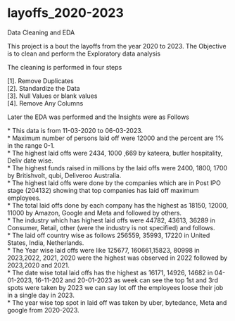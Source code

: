 # layoffs_2020-2023
Data Cleaning and EDA
<p>This project is a bout the layoffs from the year 2020 to 2023.
The Objective is to clean and perform the Exploratory data analysis</p> 
<p>The cleaning is performed in four steps</p>
[1]. Remove Duplicates</br>
[2]. Standardize the Data</br>
[3]. Null Values or blank values</br>
[4]. Remove Any Columns </br>
<p>Later the EDA was performed and the Insights were as Follows</p>
* This data is from 11-03-2020 to 06-03-2023.</br>
* Maximum number of persons laid off were 12000 and the percent are 1% in the range 0-1.</br>
* The highest laid offs were 2434, 1000 ,669 by kateera, butler hospitality, Deliv date wise.</br>
* The highest funds raised in millions by the laid offs were 2400, 1800, 1700 by Britishvolt, qubi, Deliveroo Australia.</br>
* The highest laid offs were done by the companies which are in Post IPO stage (204132) showing that top companies has laid off maximum employees.</br>
* The total laid offs done by each company has the highest as 18150, 12000, 11000 by Amazon, Google and Meta and followed by others.</br>
* The industry which has highest laid offs were 44782, 43613, 36289 in Consumer, Retail, other (were the industry is not specified) and follows.</br>
* The laid off country wise as follows 256559, 35993, 17220 in United States, India, Netherlands.</br>
* The Year wise laid offs were like 125677, 160661,15823, 80998 in 2023,2022, 2021, 2020 were the highest was observed in 2022 followed by 2023,2020 and 2021.</br>
* The date wise total laid offs has the highest as 16171, 14926, 14682 in 04-01-2023, 16-11-202 and 20-01-2023 as week can see the top 1st and 3rd spots were taken by 2023 we can say lot off the employees 
  loose their job in a single day in 2023.</br>
* The year wise top spot in laid off was taken by uber, bytedance, Meta and google from 2020-2023.</br>


